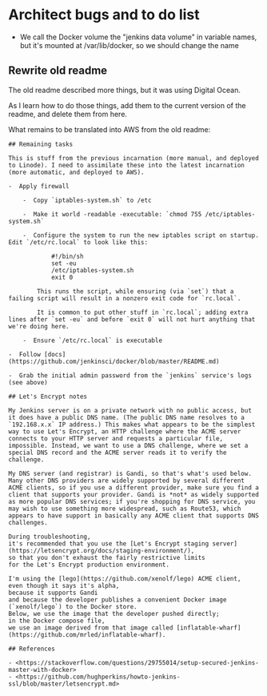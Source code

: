 # Architect bugs and to do list

- We call the Docker volume the "jenkins data volume" in variable names, but it's mounted at /var/lib/docker, so we should change the name

## Rewrite old readme

The old readme described more things, but it was using Digital Ocean.

As I learn how to do those things, add them to the current version of the readme, and delete them from here.

What remains to be translated into AWS from the old readme:

    ## Remaining tasks

    This is stuff from the previous incarnation (more manual, and deployed to Linode). I need to assimilate these into the latest incarnation (more automatic, and deployed to AWS).

    -  Apply firewall

        -  Copy `iptables-system.sh` to /etc

        -  Make it world -readable -executable: `chmod 755 /etc/iptables-system.sh`

        -  Configure the system to run the new iptables script on startup. Edit `/etc/rc.local` to look like this:

                #!/bin/sh
                set -eu
                /etc/iptables-system.sh
                exit 0

            This runs the script, while ensuring (via `set`) that a failing script will result in a nonzero exit code for `rc.local`.

            It is common to put other stuff in `rc.local`; adding extra lines after `set -eu` and before `exit 0` will not hurt anything that we're doing here.

        -  Ensure `/etc/rc.local` is executable

    -  Follow [docs](https://github.com/jenkinsci/docker/blob/master/README.md)

    -  Grab the initial admin password from the `jenkins` service's logs (see above)

    ## Let's Encrypt notes

    My Jenkins server is on a private network with no public access, but it does have a public DNS name. (The public DNS name resolves to a `192.168.x.x` IP address.) This makes what appears to be the simplest way to use Let's Encrypt, an HTTP challenge where the ACME server connects to your HTTP server and requests a particular file, impossible. Instead, we want to use a DNS challenge, where we set a special DNS record and the ACME server reads it to verify the challenge.

    My DNS server (and registrar) is Gandi, so that's what's used below. Many other DNS providers are widely supported by several different ACME clients, so if you use a different provider, make sure you find a client that supports your provider. Gandi is *not* as widely supported as more popular DNS services; if you're shopping for DNS service, you may wish to use something more widespread, such as Route53, which appears to have support in basically any ACME client that supports DNS challenges.

    During troubleshooting,
    it's recommended that you use the [Let's Encrypt staging server](https://letsencrypt.org/docs/staging-environment/),
    so that you don't exhaust the fairly restrictive limits
    for the Let's Encrypt production environment.

    I'm using the [lego](https://github.com/xenolf/lego) ACME client,
    even though it says it's alpha,
    because it supports Gandi
    and because the developer publishes a convenient Docker image (`xenolf/lego`) to the Docker store.
    Below, we use the image that the developer pushed directly;
    in the Docker compose file,
    we use an image derived from that image called [inflatable-wharf](https://github.com/mrled/inflatable-wharf).

    ## References

    - <https://stackoverflow.com/questions/29755014/setup-secured-jenkins-master-with-docker>
    - <https://github.com/hughperkins/howto-jenkins-ssl/blob/master/letsencrypt.md>

